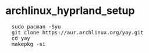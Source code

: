 # archlinux_hyprland_setup

<pre>
  sudo pacman -Syu
  git clone https://aur.archlinux.org/yay.git
  cd yay
  makepkg -si

</pre>
